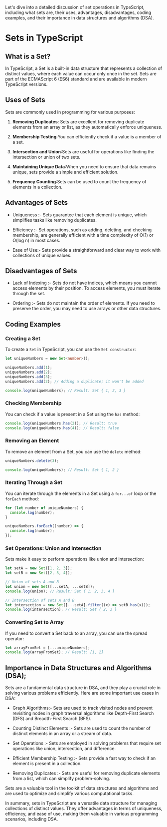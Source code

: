 Let's dive into a detailed discussion of set operations in TypeScript, including what sets are, their uses, advantages, disadvantages, coding examples, and their importance in data structures and algorithms (DSA).

# Sets in TypeScript

## What is a Set?

In TypeScript, a Set is a built-in data structure that represents a collection of distinct values, where each value can occur only once in the set. Sets are part of the ECMAScript 6 (ES6) standard and are available in modern TypeScript versions.

## Uses of Sets

Sets are commonly used in programming for various purposes:

1. **Removing Duplicates**: Sets are excellent for removing duplicate elements from an array or list, as they automatically enforce uniqueness.

2. **Membership Testing**:You can efficiently check if a value is a member of a set.

3. **Intersection and Union**:Sets are useful for operations like finding the intersection or union of two sets.

4. **Maintaining Unique Data**:When you need to ensure that data remains unique, sets provide a simple and efficient solution.

5. **Frequency Counting**:Sets can be used to count the frequency of elements in a collection.

## Advantages of Sets

- Uniqueness :- Sets guarantee that each element is unique, which simplifies tasks like removing duplicates.

- Efficiency :- Set operations, such as adding, deleting, and checking membership, are generally efficient with a time complexity of O(1) or O(log n) in most cases.

- Ease of Use:- Sets provide a straightforward and clear way to work with collections of unique values.

## Disadvantages of Sets

- Lack of Indexing :- Sets do not have indices, which means you cannot access elements by their position. To access elements, you must iterate through the set.

- Ordering :- Sets do not maintain the order of elements. If you need to preserve the order, you may need to use arrays or other data structures.

## Coding Examples

### Creating a Set

To create a `Set` in TypeScript, you can use the `Set constructor`:

```typescript
let uniqueNumbers = new Set<number>();

uniqueNumbers.add(1);
uniqueNumbers.add(2);
uniqueNumbers.add(3);
uniqueNumbers.add(2); // Adding a duplicate; it won't be added

console.log(uniqueNumbers); // Result: Set { 1, 2, 3 }
```

### Checking Membership

You can check if a value is present in a Set using the `has` method:

```typescript
console.log(uniqueNumbers.has(2)); // Result: true
console.log(uniqueNumbers.has(4)); // Result: false
```

### Removing an Element

To remove an element from a Set, you can use the `delete` method:

```typescript
uniqueNumbers.delete(3);

console.log(uniqueNumbers); // Result: Set { 1, 2 }
```

### Iterating Through a Set

You can iterate through the elements in a Set using a `for...of` loop or the `forEach` method:

```typescript
for (let number of uniqueNumbers) {
  console.log(number);
}

uniqueNumbers.forEach((number) => {
  console.log(number);
});
```

### Set Operations: Union and Intersection

Sets make it easy to perform operations like union and intersection:

```typescript
let setA = new Set([1, 2, 3]);
let setB = new Set([2, 3, 4]);

// Union of sets A and B
let union = new Set([...setA, ...setB]);
console.log(union); // Result: Set { 1, 2, 3, 4 }

// Intersection of sets A and B
let intersection = new Set([...setA].filter((x) => setB.has(x)));
console.log(intersection); // Result: Set { 2, 3 }
```

### Converting Set to Array

If you need to convert a Set back to an array, you can use the spread operator:

```typescript
let arrayFromSet = [...uniqueNumbers];
console.log(arrayFromSet); // Result: [1, 2]
```


## Importance in Data Structures and Algorithms (DSA);

Sets are a fundamental data structure in DSA, and they play a crucial role in solving various problems efficiently. Here are some important use cases in DSA:

* Graph Algorithms:- Sets are used to track visited nodes and prevent revisiting nodes in graph traversal algorithms like Depth-First Search (DFS) and Breadth-First Search (BFS).

* Counting Distinct Elements :- Sets are used to count the number of distinct elements in an array or a stream of data.

* Set Operations :- Sets are employed in solving problems that require set operations like union, intersection, and difference.

* Efficient Membership Testing :- Sets provide a fast way to check if an element is present in a collection.

* Removing Duplicates :- Sets are useful for removing duplicate elements from a list, which can simplify problem-solving.


Sets are a valuable tool in the toolkit of data structures and algorithms and are used to optimize and simplify various computational tasks.

In summary, sets in TypeScript are a versatile data structure for managing collections of distinct values. They offer advantages in terms of uniqueness, efficiency, and ease of use, making them valuable in various programming scenarios, including DSA.